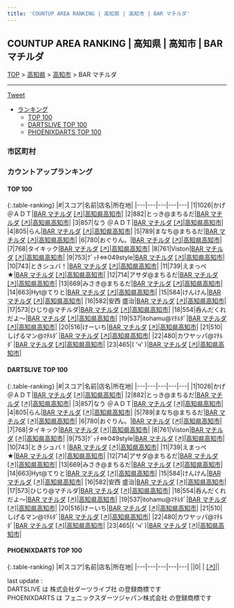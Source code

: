 ```yaml
---
title: 'COUNTUP AREA RANKING | 高知県 | 高知市 | BAR マチルダ'
---
```

## COUNTUP AREA RANKING | 高知県 | 高知市 | BAR マチルダ

[TOP](/darts/rank/) > [高知県](/darts/rank/高知県/) > [高知市](/darts/rank/高知県/高知市/) > BAR マチルダ

___

<a href="https://twitter.com/share?ref_src=twsrc%5Etfw" data-text="COUNTUP AREA RANKING | 高知県高知市BAR マチルダ" class="twitter-share-button" data-hashtags="DARTSLIVE,PHOENIXDARTS,darts,ダーツ" data-show-count="false">Tweet</a>

* [ランキング](#カウントアップランキング)
    * [TOP 100](#top-100)
    * [DARTSLIVE TOP 100](#dartslive-top-100)
    * [PHOENIXDARTS TOP 100](#phoenixdarts-top-100)

### 市区町村

<ul>

</ul>

### カウントアップランキング

#### TOP 100



{:.table-ranking}
|#|スコア|名前|店名|所在地|
|---|---|---|---|---|
|1|1026|<span class="rank-name-dl">かげ＠ＡＤＴ</span>|<a href="/darts/rank/shops/37bfd53237a1a681790ab824ce8730e5.html">BAR マチルダ</a> <a href="https://search.dartslive.com/jp/shop/37bfd53237a1a681790ab824ce8730e5">[↗]</a>|<a href="/darts/rank/高知県/高知市">高知県高知市</a>|
|2|882|<span class="rank-name-dl">とっき@まちるだ</span>|<a href="/darts/rank/shops/37bfd53237a1a681790ab824ce8730e5.html">BAR マチルダ</a> <a href="https://search.dartslive.com/jp/shop/37bfd53237a1a681790ab824ce8730e5">[↗]</a>|<a href="/darts/rank/高知県/高知市">高知県高知市</a>|
|3|857|<span class="rank-name-dl">なう ＠ＡＤＴ</span>|<a href="/darts/rank/shops/37bfd53237a1a681790ab824ce8730e5.html">BAR マチルダ</a> <a href="https://search.dartslive.com/jp/shop/37bfd53237a1a681790ab824ce8730e5">[↗]</a>|<a href="/darts/rank/高知県/高知市">高知県高知市</a>|
|4|805|<span class="rank-name-dl">らん</span>|<a href="/darts/rank/shops/37bfd53237a1a681790ab824ce8730e5.html">BAR マチルダ</a> <a href="https://search.dartslive.com/jp/shop/37bfd53237a1a681790ab824ce8730e5">[↗]</a>|<a href="/darts/rank/高知県/高知市">高知県高知市</a>|
|5|789|<span class="rank-name-dl">まなち@まちるだ</span>|<a href="/darts/rank/shops/37bfd53237a1a681790ab824ce8730e5.html">BAR マチルダ</a> <a href="https://search.dartslive.com/jp/shop/37bfd53237a1a681790ab824ce8730e5">[↗]</a>|<a href="/darts/rank/高知県/高知市">高知県高知市</a>|
|6|780|<span class="rank-name-dl">おぐりん。</span>|<a href="/darts/rank/shops/37bfd53237a1a681790ab824ce8730e5.html">BAR マチルダ</a> <a href="https://search.dartslive.com/jp/shop/37bfd53237a1a681790ab824ce8730e5">[↗]</a>|<a href="/darts/rank/高知県/高知市">高知県高知市</a>|
|7|768|<span class="rank-name-dl">タイキック</span>|<a href="/darts/rank/shops/37bfd53237a1a681790ab824ce8730e5.html">BAR マチルダ</a> <a href="https://search.dartslive.com/jp/shop/37bfd53237a1a681790ab824ce8730e5">[↗]</a>|<a href="/darts/rank/高知県/高知市">高知県高知市</a>|
|8|761|<span class="rank-name-dl">Viston</span>|<a href="/darts/rank/shops/37bfd53237a1a681790ab824ce8730e5.html">BAR マチルダ</a> <a href="https://search.dartslive.com/jp/shop/37bfd53237a1a681790ab824ce8730e5">[↗]</a>|<a href="/darts/rank/高知県/高知市">高知県高知市</a>|
|9|753|<span class="rank-name-dl">ｸﾞｯﾁ⇔049style</span>|<a href="/darts/rank/shops/37bfd53237a1a681790ab824ce8730e5.html">BAR マチルダ</a> <a href="https://search.dartslive.com/jp/shop/37bfd53237a1a681790ab824ce8730e5">[↗]</a>|<a href="/darts/rank/高知県/高知市">高知県高知市</a>|
|10|743|<span class="rank-name-dl">ときシュバ！</span>|<a href="/darts/rank/shops/37bfd53237a1a681790ab824ce8730e5.html">BAR マチルダ</a> <a href="https://search.dartslive.com/jp/shop/37bfd53237a1a681790ab824ce8730e5">[↗]</a>|<a href="/darts/rank/高知県/高知市">高知県高知市</a>|
|11|739|<span class="rank-name-dl">えまっぺ★</span>|<a href="/darts/rank/shops/37bfd53237a1a681790ab824ce8730e5.html">BAR マチルダ</a> <a href="https://search.dartslive.com/jp/shop/37bfd53237a1a681790ab824ce8730e5">[↗]</a>|<a href="/darts/rank/高知県/高知市">高知県高知市</a>|
|12|714|<span class="rank-name-dl">アサダ@まちるだ</span>|<a href="/darts/rank/shops/37bfd53237a1a681790ab824ce8730e5.html">BAR マチルダ</a> <a href="https://search.dartslive.com/jp/shop/37bfd53237a1a681790ab824ce8730e5">[↗]</a>|<a href="/darts/rank/高知県/高知市">高知県高知市</a>|
|13|669|<span class="rank-name-dl">みさき@まちるだ</span>|<a href="/darts/rank/shops/37bfd53237a1a681790ab824ce8730e5.html">BAR マチルダ</a> <a href="https://search.dartslive.com/jp/shop/37bfd53237a1a681790ab824ce8730e5">[↗]</a>|<a href="/darts/rank/高知県/高知市">高知県高知市</a>|
|14|663|<span class="rank-name-dl">Hyt@てりと</span>|<a href="/darts/rank/shops/37bfd53237a1a681790ab824ce8730e5.html">BAR マチルダ</a> <a href="https://search.dartslive.com/jp/shop/37bfd53237a1a681790ab824ce8730e5">[↗]</a>|<a href="/darts/rank/高知県/高知市">高知県高知市</a>|
|15|584|<span class="rank-name-dl">けんけん</span>|<a href="/darts/rank/shops/37bfd53237a1a681790ab824ce8730e5.html">BAR マチルダ</a> <a href="https://search.dartslive.com/jp/shop/37bfd53237a1a681790ab824ce8730e5">[↗]</a>|<a href="/darts/rank/高知県/高知市">高知県高知市</a>|
|16|582|<span class="rank-name-dl">安西 盛治</span>|<a href="/darts/rank/shops/37bfd53237a1a681790ab824ce8730e5.html">BAR マチルダ</a> <a href="https://search.dartslive.com/jp/shop/37bfd53237a1a681790ab824ce8730e5">[↗]</a>|<a href="/darts/rank/高知県/高知市">高知県高知市</a>|
|17|573|<span class="rank-name-dl">ひじり@マチルダ</span>|<a href="/darts/rank/shops/37bfd53237a1a681790ab824ce8730e5.html">BAR マチルダ</a> <a href="https://search.dartslive.com/jp/shop/37bfd53237a1a681790ab824ce8730e5">[↗]</a>|<a href="/darts/rank/高知県/高知市">高知県高知市</a>|
|18|554|<span class="rank-name-dl">呑んだくれだよ〜</span>|<a href="/darts/rank/shops/37bfd53237a1a681790ab824ce8730e5.html">BAR マチルダ</a> <a href="https://search.dartslive.com/jp/shop/37bfd53237a1a681790ab824ce8730e5">[↗]</a>|<a href="/darts/rank/高知県/高知市">高知県高知市</a>|
|19|537|<span class="rank-name-dl">itohamu@ﾏﾁﾙﾀﾞ</span>|<a href="/darts/rank/shops/37bfd53237a1a681790ab824ce8730e5.html">BAR マチルダ</a> <a href="https://search.dartslive.com/jp/shop/37bfd53237a1a681790ab824ce8730e5">[↗]</a>|<a href="/darts/rank/高知県/高知市">高知県高知市</a>|
|20|516|<span class="rank-name-dl">けーいち</span>|<a href="/darts/rank/shops/37bfd53237a1a681790ab824ce8730e5.html">BAR マチルダ</a> <a href="https://search.dartslive.com/jp/shop/37bfd53237a1a681790ab824ce8730e5">[↗]</a>|<a href="/darts/rank/高知県/高知市">高知県高知市</a>|
|21|510|<span class="rank-name-dl">しげるマン@ﾏﾁﾙﾀﾞ</span>|<a href="/darts/rank/shops/37bfd53237a1a681790ab824ce8730e5.html">BAR マチルダ</a> <a href="https://search.dartslive.com/jp/shop/37bfd53237a1a681790ab824ce8730e5">[↗]</a>|<a href="/darts/rank/高知県/高知市">高知県高知市</a>|
|22|480|<span class="rank-name-dl">カワヤッパ@ﾏﾁﾙﾀﾞ</span>|<a href="/darts/rank/shops/37bfd53237a1a681790ab824ce8730e5.html">BAR マチルダ</a> <a href="https://search.dartslive.com/jp/shop/37bfd53237a1a681790ab824ce8730e5">[↗]</a>|<a href="/darts/rank/高知県/高知市">高知県高知市</a>|
|23|465|<span class="rank-name-dl">( &#x27;ч&#x27; )</span>|<a href="/darts/rank/shops/37bfd53237a1a681790ab824ce8730e5.html">BAR マチルダ</a> <a href="https://search.dartslive.com/jp/shop/37bfd53237a1a681790ab824ce8730e5">[↗]</a>|<a href="/darts/rank/高知県/高知市">高知県高知市</a>|


#### DARTSLIVE TOP 100



{:.table-ranking}
|#|スコア|名前|店名|所在地|
|---|---|---|---|---|
|1|1026|<span class="rank-name-dl">かげ＠ＡＤＴ</span>|<a href="/darts/rank/shops/37bfd53237a1a681790ab824ce8730e5.html">BAR マチルダ</a> <a href="https://search.dartslive.com/jp/shop/37bfd53237a1a681790ab824ce8730e5">[↗]</a>|<a href="/darts/rank/高知県/高知市">高知県高知市</a>|
|2|882|<span class="rank-name-dl">とっき@まちるだ</span>|<a href="/darts/rank/shops/37bfd53237a1a681790ab824ce8730e5.html">BAR マチルダ</a> <a href="https://search.dartslive.com/jp/shop/37bfd53237a1a681790ab824ce8730e5">[↗]</a>|<a href="/darts/rank/高知県/高知市">高知県高知市</a>|
|3|857|<span class="rank-name-dl">なう ＠ＡＤＴ</span>|<a href="/darts/rank/shops/37bfd53237a1a681790ab824ce8730e5.html">BAR マチルダ</a> <a href="https://search.dartslive.com/jp/shop/37bfd53237a1a681790ab824ce8730e5">[↗]</a>|<a href="/darts/rank/高知県/高知市">高知県高知市</a>|
|4|805|<span class="rank-name-dl">らん</span>|<a href="/darts/rank/shops/37bfd53237a1a681790ab824ce8730e5.html">BAR マチルダ</a> <a href="https://search.dartslive.com/jp/shop/37bfd53237a1a681790ab824ce8730e5">[↗]</a>|<a href="/darts/rank/高知県/高知市">高知県高知市</a>|
|5|789|<span class="rank-name-dl">まなち@まちるだ</span>|<a href="/darts/rank/shops/37bfd53237a1a681790ab824ce8730e5.html">BAR マチルダ</a> <a href="https://search.dartslive.com/jp/shop/37bfd53237a1a681790ab824ce8730e5">[↗]</a>|<a href="/darts/rank/高知県/高知市">高知県高知市</a>|
|6|780|<span class="rank-name-dl">おぐりん。</span>|<a href="/darts/rank/shops/37bfd53237a1a681790ab824ce8730e5.html">BAR マチルダ</a> <a href="https://search.dartslive.com/jp/shop/37bfd53237a1a681790ab824ce8730e5">[↗]</a>|<a href="/darts/rank/高知県/高知市">高知県高知市</a>|
|7|768|<span class="rank-name-dl">タイキック</span>|<a href="/darts/rank/shops/37bfd53237a1a681790ab824ce8730e5.html">BAR マチルダ</a> <a href="https://search.dartslive.com/jp/shop/37bfd53237a1a681790ab824ce8730e5">[↗]</a>|<a href="/darts/rank/高知県/高知市">高知県高知市</a>|
|8|761|<span class="rank-name-dl">Viston</span>|<a href="/darts/rank/shops/37bfd53237a1a681790ab824ce8730e5.html">BAR マチルダ</a> <a href="https://search.dartslive.com/jp/shop/37bfd53237a1a681790ab824ce8730e5">[↗]</a>|<a href="/darts/rank/高知県/高知市">高知県高知市</a>|
|9|753|<span class="rank-name-dl">ｸﾞｯﾁ⇔049style</span>|<a href="/darts/rank/shops/37bfd53237a1a681790ab824ce8730e5.html">BAR マチルダ</a> <a href="https://search.dartslive.com/jp/shop/37bfd53237a1a681790ab824ce8730e5">[↗]</a>|<a href="/darts/rank/高知県/高知市">高知県高知市</a>|
|10|743|<span class="rank-name-dl">ときシュバ！</span>|<a href="/darts/rank/shops/37bfd53237a1a681790ab824ce8730e5.html">BAR マチルダ</a> <a href="https://search.dartslive.com/jp/shop/37bfd53237a1a681790ab824ce8730e5">[↗]</a>|<a href="/darts/rank/高知県/高知市">高知県高知市</a>|
|11|739|<span class="rank-name-dl">えまっぺ★</span>|<a href="/darts/rank/shops/37bfd53237a1a681790ab824ce8730e5.html">BAR マチルダ</a> <a href="https://search.dartslive.com/jp/shop/37bfd53237a1a681790ab824ce8730e5">[↗]</a>|<a href="/darts/rank/高知県/高知市">高知県高知市</a>|
|12|714|<span class="rank-name-dl">アサダ@まちるだ</span>|<a href="/darts/rank/shops/37bfd53237a1a681790ab824ce8730e5.html">BAR マチルダ</a> <a href="https://search.dartslive.com/jp/shop/37bfd53237a1a681790ab824ce8730e5">[↗]</a>|<a href="/darts/rank/高知県/高知市">高知県高知市</a>|
|13|669|<span class="rank-name-dl">みさき@まちるだ</span>|<a href="/darts/rank/shops/37bfd53237a1a681790ab824ce8730e5.html">BAR マチルダ</a> <a href="https://search.dartslive.com/jp/shop/37bfd53237a1a681790ab824ce8730e5">[↗]</a>|<a href="/darts/rank/高知県/高知市">高知県高知市</a>|
|14|663|<span class="rank-name-dl">Hyt@てりと</span>|<a href="/darts/rank/shops/37bfd53237a1a681790ab824ce8730e5.html">BAR マチルダ</a> <a href="https://search.dartslive.com/jp/shop/37bfd53237a1a681790ab824ce8730e5">[↗]</a>|<a href="/darts/rank/高知県/高知市">高知県高知市</a>|
|15|584|<span class="rank-name-dl">けんけん</span>|<a href="/darts/rank/shops/37bfd53237a1a681790ab824ce8730e5.html">BAR マチルダ</a> <a href="https://search.dartslive.com/jp/shop/37bfd53237a1a681790ab824ce8730e5">[↗]</a>|<a href="/darts/rank/高知県/高知市">高知県高知市</a>|
|16|582|<span class="rank-name-dl">安西 盛治</span>|<a href="/darts/rank/shops/37bfd53237a1a681790ab824ce8730e5.html">BAR マチルダ</a> <a href="https://search.dartslive.com/jp/shop/37bfd53237a1a681790ab824ce8730e5">[↗]</a>|<a href="/darts/rank/高知県/高知市">高知県高知市</a>|
|17|573|<span class="rank-name-dl">ひじり@マチルダ</span>|<a href="/darts/rank/shops/37bfd53237a1a681790ab824ce8730e5.html">BAR マチルダ</a> <a href="https://search.dartslive.com/jp/shop/37bfd53237a1a681790ab824ce8730e5">[↗]</a>|<a href="/darts/rank/高知県/高知市">高知県高知市</a>|
|18|554|<span class="rank-name-dl">呑んだくれだよ〜</span>|<a href="/darts/rank/shops/37bfd53237a1a681790ab824ce8730e5.html">BAR マチルダ</a> <a href="https://search.dartslive.com/jp/shop/37bfd53237a1a681790ab824ce8730e5">[↗]</a>|<a href="/darts/rank/高知県/高知市">高知県高知市</a>|
|19|537|<span class="rank-name-dl">itohamu@ﾏﾁﾙﾀﾞ</span>|<a href="/darts/rank/shops/37bfd53237a1a681790ab824ce8730e5.html">BAR マチルダ</a> <a href="https://search.dartslive.com/jp/shop/37bfd53237a1a681790ab824ce8730e5">[↗]</a>|<a href="/darts/rank/高知県/高知市">高知県高知市</a>|
|20|516|<span class="rank-name-dl">けーいち</span>|<a href="/darts/rank/shops/37bfd53237a1a681790ab824ce8730e5.html">BAR マチルダ</a> <a href="https://search.dartslive.com/jp/shop/37bfd53237a1a681790ab824ce8730e5">[↗]</a>|<a href="/darts/rank/高知県/高知市">高知県高知市</a>|
|21|510|<span class="rank-name-dl">しげるマン@ﾏﾁﾙﾀﾞ</span>|<a href="/darts/rank/shops/37bfd53237a1a681790ab824ce8730e5.html">BAR マチルダ</a> <a href="https://search.dartslive.com/jp/shop/37bfd53237a1a681790ab824ce8730e5">[↗]</a>|<a href="/darts/rank/高知県/高知市">高知県高知市</a>|
|22|480|<span class="rank-name-dl">カワヤッパ@ﾏﾁﾙﾀﾞ</span>|<a href="/darts/rank/shops/37bfd53237a1a681790ab824ce8730e5.html">BAR マチルダ</a> <a href="https://search.dartslive.com/jp/shop/37bfd53237a1a681790ab824ce8730e5">[↗]</a>|<a href="/darts/rank/高知県/高知市">高知県高知市</a>|
|23|465|<span class="rank-name-dl">( &#x27;ч&#x27; )</span>|<a href="/darts/rank/shops/37bfd53237a1a681790ab824ce8730e5.html">BAR マチルダ</a> <a href="https://search.dartslive.com/jp/shop/37bfd53237a1a681790ab824ce8730e5">[↗]</a>|<a href="/darts/rank/高知県/高知市">高知県高知市</a>|


#### PHOENIXDARTS TOP 100



{:.table-ranking}
|#|スコア|名前|店名|所在地|
|---|---|---|---|---|
||0|<span class="rank-name-dl"> </span>|<a href="/darts/rank/shops/.html"></a> <a href="">[↗]</a>|<a href="/darts/rank//"></a>|


<div class="footer border-top border-gray-light mt-5 pt-3 text-right text-gray">
    last update : <span style="font-weight: italic" id="foot_last_modified"></span><br />
    DARTSLIVE は 株式会社ダーツライブ社 の登録商標です<br />
    PHOENIXDARTS は フェニックスダーツジャパン株式会社 の登録商標です<br />
</div>

<script src="https://cdnjs.cloudflare.com/ajax/libs/jquery.tablesorter/2.31.3/js/jquery.tablesorter.min.js" integrity="sha512-qzgd5cYSZcosqpzpn7zF2ZId8f/8CHmFKZ8j7mU4OUXTNRd5g+ZHBPsgKEwoqxCtdQvExE5LprwwPAgoicguNg==" crossorigin="anonymous" referrerpolicy="no-referrer"></script>
<link rel="stylesheet" href="https://cdnjs.cloudflare.com/ajax/libs/jquery.tablesorter/2.31.3/css/theme.default.min.css" integrity="sha512-wghhOJkjQX0Lh3NSWvNKeZ0ZpNn+SPVXX1Qyc9OCaogADktxrBiBdKGDoqVUOyhStvMBmJQ8ZdMHiR3wuEq8+w==" crossorigin="anonymous" referrerpolicy="no-referrer" />
<script>
$(function() {
    $(".table-ranking").tablesorter({sortList:[[0, 0]]});
    $("#foot_last_modified").text(formatDate(new Date(document.lastModified), 'yyyy-MM-dd HH:mm:ss'));
});
</script>

<script async src="https://platform.twitter.com/widgets.js" charset="utf-8"></script>